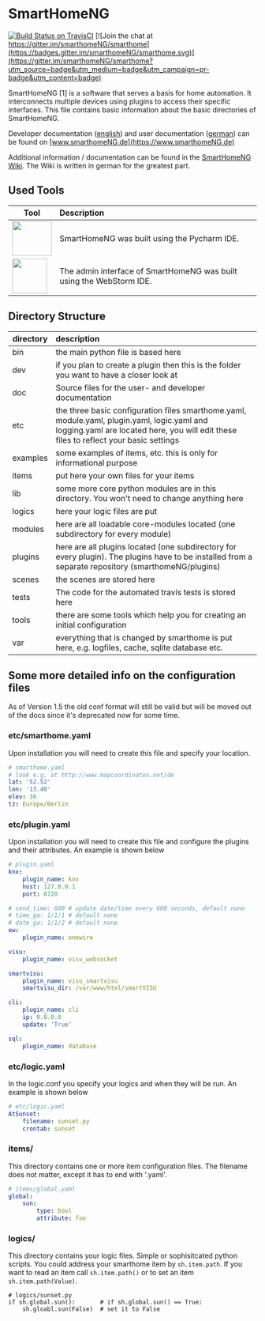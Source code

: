 

# SmartHomeNG
[![Build Status on TravisCI](https://travis-ci.org/smarthomeNG/smarthome.svg?branch=develop)](https://travis-ci.org/smarthomeNG/smarthome)
[![Join the chat at https://gitter.im/smarthomeNG/smarthome](https://badges.gitter.im/smarthomeNG/smarthome.svg)](https://gitter.im/smarthomeNG/smarthome?utm_source=badge&utm_medium=badge&utm_campaign=pr-badge&utm_content=badge)

SmartHomeNG [1] is a software that serves a basis for home automation. It interconnects multiple devices using plugins to access their specific interfaces.
This file contains basic information about the basic directories of SmartHomeNG.

Developer documentation ([english](https://www.smarthomeNG.de/dev)) and user documentation ([german](https://www.smarthomeNG.de/user)) can be found on [www.smarthomeNG.de](https://www.smarthomeNG.de)

Additional information / documentation can be found in the [SmartHomeNG Wiki](https://github.com/smarthomeNG/smarthome/wiki). The Wiki is written in german for the greatest part.

## Used Tools

| Tool | Description |
| ---     | :--- |
| <a href="https://www.jetbrains.com/?from=SmartHomeNG"><img src="https://smarthomeng.de/images/pycharm-logo.png" width="80" height="70"></a> | SmartHomeNG was built using the Pycharm IDE. |
| <a href="https://www.jetbrains.com/?from=SmartHomeNG"><img src="https://smarthomeng.de/images/webstorm-logo.png" width="70" height="70"></a> | The admin interface of SmartHomeNG was built using the WebStorm IDE. |


## Directory Structure

| directory | description|
| ---     | :--- |
|bin 	    | the main python file is based here |
|dev 	    | if you plan to create a plugin then this is the folder you want to have a closer look at |
|doc 	    | Source files for the user- and developer documentation |
|etc 	    | the three basic configuration files smarthome.yaml, module.yaml, plugin.yaml, logic.yaml and logging.yaml are located here, you will edit these files to reflect your basic settings|
|examples |	some examples of items, etc. this is only for informational purpose |
|items 	  | put here your own files for your items |
|lib 	    | some more core python modules are in this directory. You won't need to change anything here
|logics   |	here your logic files are put
|modules  | here are all loadable core-modules located (one subdirectory for every module)
|plugins  | here are all plugins located (one subdirectory for every plugin). The plugins have to be installed from a separate repository (smarthomeNG/plugins)
|scenes   | the scenes are stored here
| tests   | The code for the automated travis tests is stored here
|tools    | there are some tools which help you for creating an initial configuration
|var 	    | everything that is changed by smarthome is put here, e.g. logfiles, cache, sqlite database etc.

## Some more detailed info on the configuration files

As of Version 1.5 the old conf format will still be valid but will be moved out of the docs since it's deprecated now for some time.

### etc/smarthome.yaml
Upon installation you will need to create this file and specify your location.

```yaml
# smarthome.yaml
# look e.g. at http://www.mapcoordinates.net/de
lat: '52.52'
lon: '13.40'
elev: 36
tz: Europe/Berlin
```

### etc/plugin.yaml
Upon installation you will need to create this file and configure the plugins and their attributes.
An example is shown below

```yaml
# plugin.yaml
knx:
    plugin_name: knx
    host: 127.0.0.1
    port: 6720

# send_time: 600 # update date/time every 600 seconds, default none
# time_ga: 1/1/1 # default none
# date_ga: 1/1/2 # default none
ow:
    plugin_name: onewire

visu:
    plugin_name: visu_websocket

smartvisu:
    plugin_name: visu_smartvisu
    smartvisu_dir: /var/www/html/smartVISU

cli:
    plugin_name: cli
    ip: 0.0.0.0
    update: 'True'

sql:
    plugin_name: database
```

### etc/logic.yaml
In the logic.conf you specify your logics and when they will be run. An example is shown below

```yaml
# etc/logic.yaml
AtSunset:
    filename: sunset.py
    crontab: sunset
```

### items/
This directory contains one or more item configuration files.
The filename does not matter, except it has to end with '.yaml'.


```yaml
# items/global.yaml
global:
    sun:
        type: bool
        attribute: foo
```

### logics/
This directory contains your logic files. Simple or sophisitcated python scripts. You could address your smarthome item by `sh.item.path`.
If you want to read an item call `sh.item.path()` or to set an item `sh.item.path(Value)`.

```
# logics/sunset.py
if sh.global.sun():       # if sh.global.sun() == True:
    sh.gloabl.sun(False)  # set it to False
```
